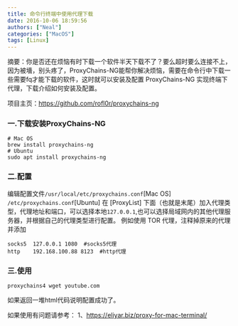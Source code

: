 ```yaml
---
title: 命令行终端中使用代理下载
date: 2016-10-06 18:59:56
authors: ["Neal"]
categories: ["MacOS"]
tags: [Linux]
---
```


摘要：你是否还在烦恼有时下载一个软件半天下载不了？要么超时要么连接不上，因为被墻，别头疼了，ProxyChains-NG能帮你解决烦恼，需要在命令行中下载一些需要fq才能下载的软件，这时就可以安装及配置 ProxyChains-NG 实现终端下代理，下载介绍如何安装及配置。

<!-- more -->
项目主页：<https://github.com/rofl0r/proxychains-ng>
### 一.下载安装ProxyChains-NG
    # Mac OS
    brew install proxychains-ng
    # Ubuntu
    sudo apt install proxychains-ng

### 二.配置
编辑配置文件`/usr/local/etc/proxychains.conf`[Mac OS] `/etc/proxychains.conf`[Ubuntu]
在 [ProxyList] 下面（也就是末尾）加入代理类型，代理地址和端口，可以选择本地`127.0.0.1`,也可以选择局域网内的其他代理服务器，并根据自己的代理类型进行配置。
例如使用 TOR 代理，注释掉原来的代理并添加

    socks5  127.0.0.1 1080  #socks5代理
    http    192.168.100.88 8123  #http代理

### 三.使用

    proxychains4 wget youtube.com

如果返回一堆html代码说明配置成功了。

如果使用有问题请参考：
1、<https://eliyar.biz/proxy-for-mac-terminal/>
